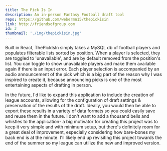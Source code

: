 ```yaml
---
title: The Pick Is In
description: An in-person Fantasy Football draft tool
repo: https://github.com/webermn15/thepickisin
link: http://friendsofgroup.com
id: 3
thumbnail: './img/thepickisin.jpg'
---
```


Built in React, ThePickIsIn simply takes a MySQL db of football players and populates filterable lists sorted by position. When a player is selected, they are toggled to 'unavailable', and are by default removed from the position's list. You can toggle to show unavailable players and make them available again if there is an input error. Each player selection is accompanied by an audio announcement of the pick which is a big part of the reason why I was inspired to create it, because announcing picks is one of the most entertaining aspects of drafting in person.

In the future, I'd like to expand this application to include the creation of league accounts, allowing for the configuration of draft settings & preservation of the results of the draft. Ideally, you would then be able to export these results in a variety of data formats so you could easily save and reuse them in the future. I don't want to add a thousand bells and whistles to the application- a big motivator for creating this project was to keep it very simple and with minimum setup, but there's definitely room for a great deal of improvement, especially considering how bare-bones my back end is at the minute. I'll likely end up revisiting this project towards the end of the summer so my league can utilize the new and improved version.